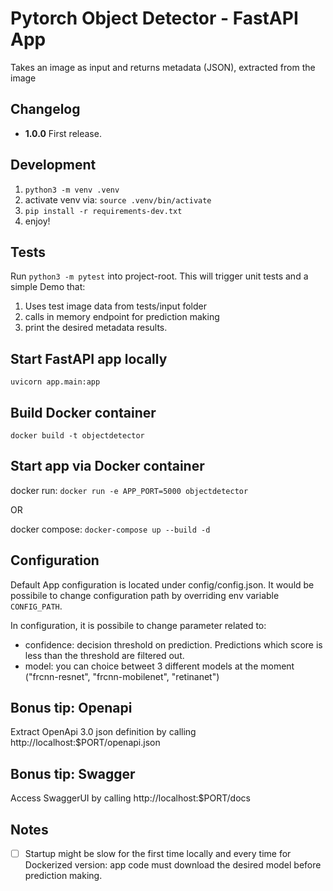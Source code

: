 # Pytorch Object Detector - FastAPI App

Takes an image as input and returns metadata (JSON), extracted from the image

## Changelog
- <b>1.0.0</b> First release.

## Development

1. `python3 -m venv .venv`
2. activate venv via: `source .venv/bin/activate`
3. `pip install -r requirements-dev.txt`
4. enjoy!

## Tests
Run `python3 -m pytest` into project-root. This will trigger unit tests and a simple Demo that:
1. Uses test image data from tests/input folder
2. calls in memory endpoint for prediction making
3. print the desired metadata results.

## Start FastAPI app locally
`uvicorn app.main:app`

## Build Docker container
`docker build -t objectdetector`

## Start app via Docker container
docker run: `docker run -e APP_PORT=5000 objectdetector`

OR

docker compose: `docker-compose up --build -d`

## Configuration
Default App configuration is located under config/config.json. It would be possibile to change configuration path by overriding env variable `CONFIG_PATH`.

In configuration, it is possibile to change parameter related to:
* confidence: decision threshold on prediction. Predictions which score is less than the threshold are filtered out.
* model: you can choice betweet 3 different models at the moment ("frcnn-resnet", "frcnn-mobilenet", "retinanet")

## Bonus tip: Openapi
Extract OpenApi 3.0 json definition by calling http://localhost:$PORT/openapi.json

## Bonus tip: Swagger
Access SwaggerUI by calling http://localhost:$PORT/docs

## Notes

- [ ] Startup might be slow for the first time locally and every time for Dockerized version: app code must download the desired model before prediction making.
